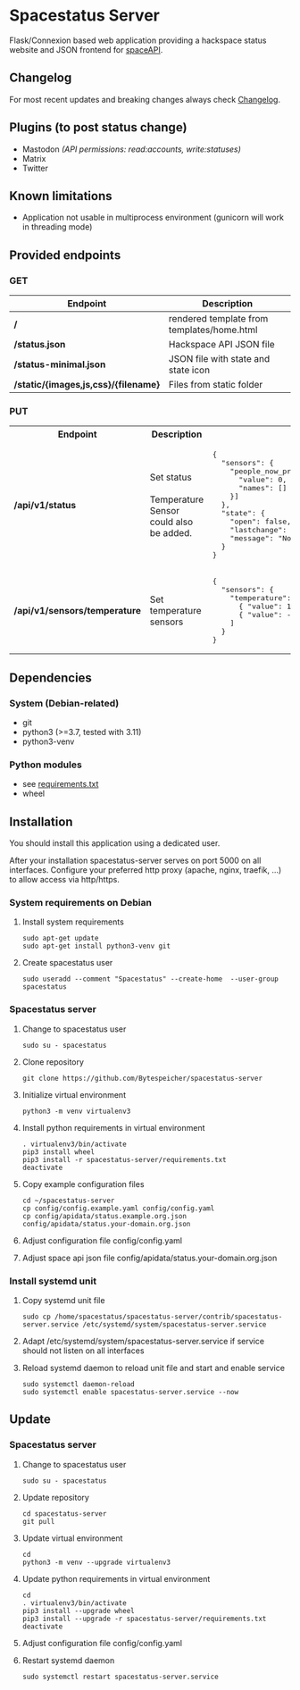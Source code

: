 # Spacestatus Server
Flask/Connexion based web application providing a hackspace status website and JSON frontend for [spaceAPI](http://spaceapi.net).

## Changelog

For most recent updates and breaking changes always check [Changelog](CHANGELOG.md).

## Plugins (to post status change)
* Mastodon *(API permissions: read:accounts, write:statuses)*
* Matrix
* Twitter

## Known limitations
* Application not usable in multiprocess environment
(gunicorn will work in threading mode)

## Provided endpoints
### GET
| Endpoint | Description |
| --- | --- |
| **/** | rendered template from templates/home.html |
| **/status.json** | Hackspace API JSON file |
| **/status-minimal.json** | JSON file with state and state icon |
| **/static/{images,js,css}/{filename}** | Files from static folder |

### PUT
<table>
  <tr>
    <th>Endpoint</th>
    <th>Description</th>
    <th>Example</th>
  </tr>
  <tr>
    <td><b>/api/v1/status</b></td>
    <td>Set status<br /><br />Temperature Sensor could also be added.</td>
    <td>
      <pre>{
  "sensors": {
    "people_now_present": [{
      "value": 0,
      "names": []
    }]
  },
  "state": {
    "open": false,
    "lastchange": 1612387891,
    "message": "No devices connected"
  }
}</pre>
    </td>
  </tr>
  <tr>
    <td><b>/api/v1/sensors/temperature</b></td>
    <td>Set temperature sensors</td>
    <td>
      <pre>{
  "sensors": {
    "temperature": [
      { "value": 12.81, "unit": "°C", "location": "Hackspace" },
      { "value": -6.44, "unit": "°C", "location": "Outside" }
    ]
  }
}</pre>
    </td>
  </tr>
</table>

## Dependencies
### System (Debian-related)
* git
* python3 (>=3.7, tested with 3.11)
* python3-venv

### Python modules
* see [requirements.txt](requirements.txt)
* wheel

## Installation

You should install this application using a dedicated user.

After your installation spacestatus-server serves on port 5000 on all interfaces. Configure your preferred http proxy (apache, nginx, traefik, ...) to allow access via http/https.

### System requirements on Debian

1. Install system requirements
    ```shell
    sudo apt-get update
    sudo apt-get install python3-venv git
    ```

2. Create spacestatus user
    ```shell
    sudo useradd --comment "Spacestatus" --create-home  --user-group spacestatus
    ```

### Spacestatus server

1. Change to spacestatus user
    ```shell
    sudo su - spacestatus
    ```

2. Clone repository
    ```shell
    git clone https://github.com/Bytespeicher/spacestatus-server
    ```
3. Initialize virtual environment
    ```shell
    python3 -m venv virtualenv3
    ```
4. Install python requirements in virtual environment
    ```shell
    . virtualenv3/bin/activate
    pip3 install wheel
    pip3 install -r spacestatus-server/requirements.txt
    deactivate
    ```
5. Copy example configuration files
    ```shell
    cd ~/spacestatus-server
    cp config/config.example.yaml config/config.yaml
    cp config/apidata/status.example.org.json config/apidata/status.your-domain.org.json
    ```

6. Adjust configuration file config/config.yaml

8. Adjust space api json file config/apidata/status.your-domain.org.json

### Install systemd unit

1. Copy systemd unit file
    ```shell
    sudo cp /home/spacestatus/spacestatus-server/contrib/spacestatus-server.service /etc/systemd/system/spacestatus-server.service
    ```

2. Adapt /etc/systemd/system/spacestatus-server.service if service should not listen on all interfaces

3. Reload systemd daemon to reload unit file and start and enable service
    ```shell
    sudo systemctl daemon-reload
    sudo systemctl enable spacestatus-server.service --now
    ```
## Update

### Spacestatus server

1. Change to spacestatus user
    ```shell
    sudo su - spacestatus
    ```

2. Update repository
    ```shell
    cd spacestatus-server
    git pull
    ```

3. Update virtual environment
    ```shell
    cd
    python3 -m venv --upgrade virtualenv3
    ```

4. Update python requirements in virtual environment
    ```shell
    cd
    . virtualenv3/bin/activate
    pip3 install --upgrade wheel
    pip3 install --upgrade -r spacestatus-server/requirements.txt
    deactivate
    ```

5. Adjust configuration file config/config.yaml

6. Restart systemd daemon
    ```shell
    sudo systemctl restart spacestatus-server.service
    ```
